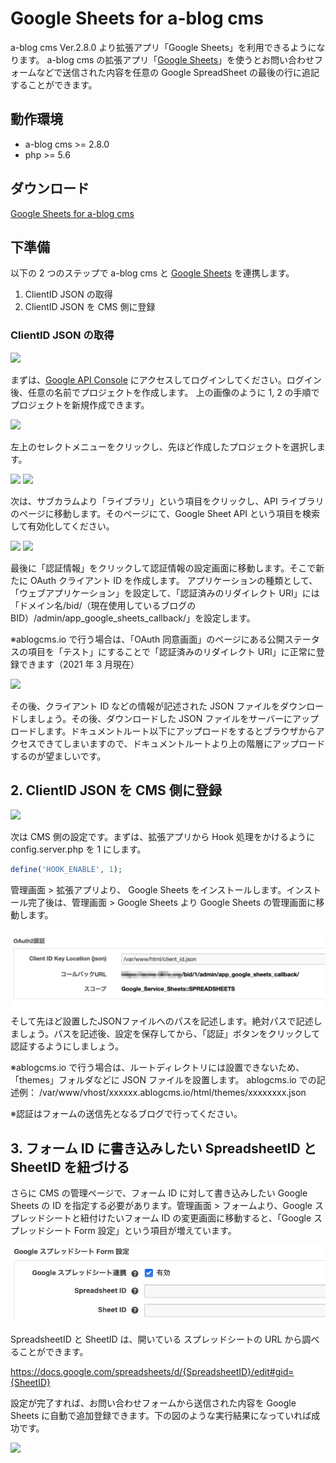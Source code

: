 # Google Sheets for a-blog cms

a-blog cms Ver.2.8.0 より拡張アプリ「Google Sheets」を利用できるようになります。 a-blog cms の拡張アプリ「[Google Sheets](https://www.google.com/sheets/about/)」を使うとお問い合わせフォームなどで送信された内容を任意の Google SpreadSheet の最後の行に追記することができます。

## 動作環境

- a-blog cms >= 2.8.0
- php >= 5.6

## ダウンロード

[Google Sheets for a-blog cms](https://github.com/appleple/acms-google-sheets/raw/master/build/GoogleSheets.zip)

## 下準備

以下の 2 つのステップで a-blog cms と [Google Sheets](https://www.google.com/sheets/about/) を連携します。

1. ClientID JSON の取得
2. ClientID JSON を CMS 側に登録

### ClientID JSON の取得

<img src="./images/get_client_id.png" />

まずは、[Google API Console](https://console.developers.google.com/) にアクセスしてログインしてください。ログイン後、任意の名前でプロジェクトを作成します。 上の画像のように 1, 2 の手順でプロジェクトを新規作成できます。

<img src="./images/project_selection.png" />

左上のセレクトメニューをクリックし、先ほど作成したプロジェクトを選択します。

<img src="./images/library_selection.png" />

<img src="./images/sheet_selection.png" />

次は、サブカラムより「ライブラリ」という項目をクリックし、API ライブラリのページに移動します。そのページにて、Google Sheet API という項目を検索して有効化してください。

<img src="./images/auth_info.png" />

<img src="./images/get_oauth_client.png" />

最後に「認証情報」をクリックして認証情報の設定画面に移動します。そこで新たに OAuth クライアント ID を作成します。 アプリケーションの種類として、「ウェブアプリケーション」を設定して、「認証済みのリダイレクト URI」には「ドメイン名/bid/（現在使用しているブログの BID）/admin/app_google_sheets_callback/」を設定します。

※ablogcms.io で行う場合は、「OAuth 同意画面」のページにある公開ステータスの項目を「テスト」にすることで「認証済みのリダイレクト URI」に正常に登録できます（2021 年 3 月現在）

<img src="./images/download_json.png" />

その後、クライアント ID などの情報が記述された JSON ファイルをダウンロードしましょう。その後、ダウンロードした JSON ファイルをサーバーにアップロードします。ドキュメントルート以下にアップロードをするとブラウザからアクセスできてしまいますので、ドキュメントルートより上の階層にアップロードするのが望ましいです。

## 2. ClientID JSON を CMS 側に登録

<img src="./images/install_app.png" />

次は CMS 側の設定です。まずは、拡張アプリから Hook 処理をかけるように config.server.php を 1 にします。

```php
define('HOOK_ENABLE', 1);
```

管理画面 > 拡張アプリより、 Google Sheets をインストールします。インストール完了後は、管理画面 > Google Sheets より Google Sheets の管理画面に移動します。

<img src="./images/app_screen.png" />
そして先ほど設置したJSONファイルへのパスを記述します。絶対パスで記述しましょう。パスを記述後、設定を保存してから、「認証」ボタンをクリックして認証するようにしましょう。

※ablogcms.io で行う場合は、ルートディレクトリには設置できないため、「themes」フォルダなどに JSON ファイルを設置します。 ablogcms.io での記述例： /var/www/vhost/xxxxxx.ablogcms.io/html/themes/xxxxxxxx.json

※認証はフォームの送信先となるブログで行ってください。

## 3. フォーム ID に書き込みしたい SpreadsheetID と SheetID を紐づける

さらに CMS の管理ページで、フォーム ID に対して書き込みしたい Google Sheets の ID を指定する必要があります。管理画面 > フォームより、Google スプレッドシートと紐付けたいフォーム ID の変更画面に移動すると、「Google スプレッドシート Form 設定」という項目が増えています。

<img src="./images/set_sheetid.png" />

SpreadsheetID と SheetID は、開いている スプレッドシートの URL から調べることができます。

https://docs.google.com/spreadsheets/d/{SpreadsheetID}/edit#gid={SheetID}

設定が完了すれば、お問い合わせフォームから送信された内容を Google Sheets に自動で追加登録できます。下の図のような実行結果になっていれば成功です。

<img src="./images/spreadsheet.png" />
